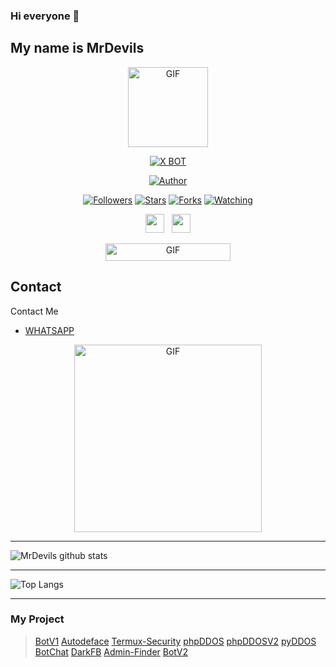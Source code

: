 ### Hi everyone 👋
## My name is MrDevils

<p align="center">
<img src="https://d.top4top.io/p_1837luigd0.gif" alt="GIF" width="128" height="128"/>
</p>
<p align="center">
<a href="#"><img title="X BOT" src="https://img.shields.io/badge/MrDevils-blue?colorA=%23ff0000&colorB=%23017e40&style=for-the-badge"></a>
</p>
<p align="center">
<a href="https://github.com/affisjunianto"><img title="Author" src="https://img.shields.io/badge/Author-MrDevils-orange.svg?style=for-the-badge&logo=github"></a>
</p>
<p align="center">
<a href="https://github.com/adimas999/followers"><img title="Followers" src="https://img.shields.io/github/followers/adimas999?color=red&style=flat-square"></a>
<a href="https://github.com/adimas999/megumikato2/stargazers/"><img title="Stars" src="https://img.shields.io/github/stars/adimas999/BotV1?color=blue&style=flat-square"></a>
<a href="https://github.com/adimas999/megumikato2/network/members"><img title="Forks" src="https://img.shields.io/github/forks/adimas999/BotV1?color=red&style=flat-square"></a>
<a href="https://github.com/adimas999/megumikato2/watchers"><img title="Watching" src="https://img.shields.io/github/watchers/adimas999/BotV1?label=Watchers&color=blue&style=flat-square"></a>
</p>
<p align='center'>
   <a href="https://wa.me/6285939888897"><img height="30" src="https://c.top4top.io/p_1837yybbf0.jpeg"></a>&nbsp;&nbsp;
   <a href="https://instagram.com/adimas_shadoet"><img height="30" src="https://raw.githubusercontent.com/TobyG74/TobyG74/main/instagram.jpg"></a>
</P>
<p align="center">
<img src="https://animenine.com/assets/images/covid.gif" alt="GIF" width="200" height="28"/>

## Contact

Contact Me

- [WHATSAPP](https://wa.me/6285939888897)

<p align="center">
<img src="https://c.top4top.io/p_1837oa3mq0.gif" alt="GIF" width="300" height="300"/>

___

![MrDevils github stats](https://github-readme-stats.vercel.app/api?username=adimas999&show_icons=true&theme=tokyonight&show_owner=true)
___

![Top Langs](https://github-readme-stats.vercel.app/api/top-langs/?username=adimas999&count_private=true&show_icons=true&theme=tokyonight)
___

### My Project

> [BotV1](https://github.com/adimas999/BotV1)
> [Autodeface](https://github.com/adimas999/Autodeface)
> [Termux-Security](https://github.com/adimas999/Termux-Security)
> [phpDDOS](https://github.com/adimas999/phpDDOS)
> [phpDDOSV2](https://github.com/adimas999/phpDDOSV2)
> [pyDDOS](https://github.com/adimas999/pyDDos)
> [BotChat](https://github.com/adimas999/BotChat)
> [DarkFB](https://github.com/adimas999/DarkFB)
> [Admin-Finder](https://github.com/adimas999/admin-finder)
> [BotV2](https://github.com/adimas999/BotV2)

